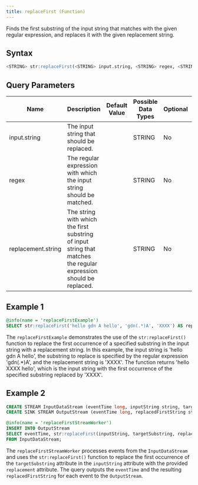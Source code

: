 ```yaml
---
title: replaceFirst (Function)
---
```


Finds the first substring of the input string that matches with the given regular expression, and replaces it with the given replacement string.

## Syntax

```sql
<STRING> str:replaceFirst(<STRING> input.string, <STRING> regex, <STRING> replacement.string)
```

## Query Parameters

| Name | Description  | Default Value | Possible Data Types | Optional | Dynamic |
|------|--------------|---------------|---------------------|----------|---------|
| input.string  | The input string that should be replaced.  |               | STRING  | No | Yes |
| regex | The regular expression with which the input string should be matched. |               | STRING              | No       | Yes     |
| replacement.string | The string with which the first substring of input string that matches the regular expression should be replaced. |           | STRING  | No  | Yes |

## Example 1

```sql
@info(name = 'replaceFirstExample')
SELECT str:replaceFirst('hello gdn A hello', 'gdn(.*)A', 'XXXX') AS replacedFirstString;
```

The `replaceFirstExample` demonstrates the use of the `str:replaceFirst()` function to replace the first occurrence of a specified substring in the input string with a replacement string. In this example, the input string is 'hello gdn A hello', the substring to replace is specified by the regular expression 'gdn(.*)A', and the replacement string is 'XXXX'. The function returns 'hello XXXX hello', which is the input string with the first occurrence of the specified substring replaced by 'XXXX'.

## Example 2

```sql
CREATE STREAM InputDataStream (eventTime long, inputString string, targetSubstring string, replacement string);
CREATE SINK STREAM OutputStream (eventTime long, replacedFirstString string);

@info(name = 'replaceFirstStreamWorker')
INSERT INTO OutputStream
SELECT eventTime, str:replaceFirst(inputString, targetSubstring, replacement) AS replacedFirstString
FROM InputDataStream;
```

The `replaceFirstStreamWorker` processes events from the `InputDataStream` and uses the `str:replaceFirst()` function to replace the first occurrence of the `targetSubstring` attribute in the `inputString` attribute with the provided `replacement` attribute. The query outputs the `eventTime` and the resulting `replacedFirstString` for each event to the `OutputStream`.
